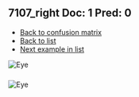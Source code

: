 ## 7107_right Doc: 1 Pred: 0
- [Back to confusion matrix](https://github.com/juliandewit/kaggle_retinopathy/blob/master/matrix.md)
- [Back to list](https://github.com/juliandewit/kaggle_retinopathy/blob/master/lists/10/list.md)
- [Next example in list](https://github.com/juliandewit/kaggle_retinopathy/blob/master/lists/10/71/7131_left.md)

![Eye](https://retinopaty.blob.core.windows.net/size1024/7107_right_1.jpeg)

### 

![Eye]()

